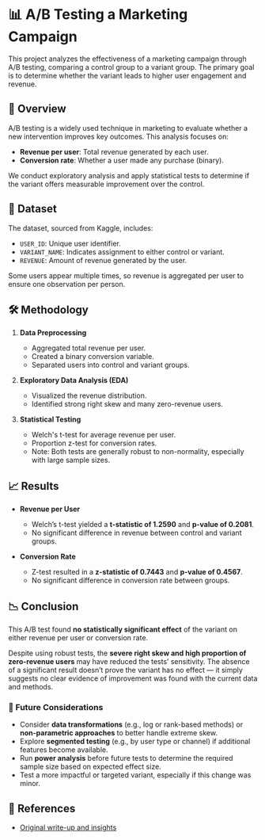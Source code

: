 # 📊 A/B Testing a Marketing Campaign

This project analyzes the effectiveness of a marketing campaign through A/B testing, comparing a control group to a variant group. The primary goal is to determine whether the variant leads to higher user engagement and revenue.

## 🧪 Overview

A/B testing is a widely used technique in marketing to evaluate whether a new intervention improves key outcomes. This analysis focuses on:

* **Revenue per user**: Total revenue generated by each user.
* **Conversion rate**: Whether a user made any purchase (binary).

We conduct exploratory analysis and apply statistical tests to determine if the variant offers measurable improvement over the control.

## 📁 Dataset

The dataset, sourced from Kaggle, includes:

* `USER_ID`: Unique user identifier.
* `VARIANT_NAME`: Indicates assignment to either control or variant.
* `REVENUE`: Amount of revenue generated by the user.

Some users appear multiple times, so revenue is aggregated per user to ensure one observation per person.

## 🛠️ Methodology

1. **Data Preprocessing**

   * Aggregated total revenue per user.
   * Created a binary conversion variable.
   * Separated users into control and variant groups.

2. **Exploratory Data Analysis (EDA)**

   * Visualized the revenue distribution.
   * Identified strong right skew and many zero-revenue users.

3. **Statistical Testing**

   * Welch's t-test for average revenue per user.
   * Proportion z-test for conversion rates.
   * Note: Both tests are generally robust to non-normality, especially with large sample sizes.

## 📈 Results

* **Revenue per User**

  * Welch’s t-test yielded a **t-statistic of 1.2590** and **p-value of 0.2081**.
  * No significant difference in revenue between control and variant groups.

* **Conversion Rate**

  * Z-test resulted in a **z-statistic of 0.7443** and **p-value of 0.4567**.
  * No significant difference in conversion rate between groups.

## 📉 Conclusion

This A/B test found **no statistically significant effect** of the variant on either revenue per user or conversion rate.

Despite using robust tests, the **severe right skew and high proportion of zero-revenue users** may have reduced the tests’ sensitivity. The absence of a significant result doesn’t prove the variant has no effect — it simply suggests no clear evidence of improvement was found with the current data and methods.

### 🔄 Future Considerations

* Consider **data transformations** (e.g., log or rank-based methods) or **non-parametric approaches** to better handle extreme skew.
* Explore **segmented testing** (e.g., by user type or channel) if additional features become available.
* Run **power analysis** before future tests to determine the required sample size based on expected effect size.
* Test a more impactful or targeted variant, especially if this change was minor.

## 🧾 References

* [Original write-up and insights](https://intelligenciaexmachina.com/ab-testing-marketing-campaign/)
